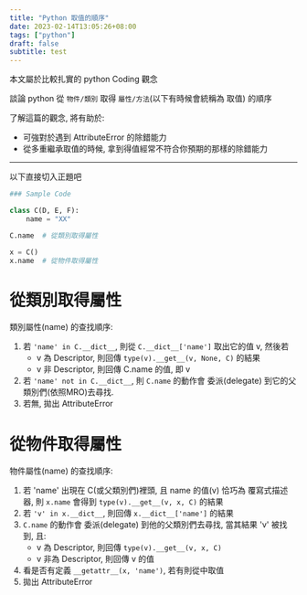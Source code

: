 ```yaml
---
title: "Python 取值的順序"
date: 2023-02-14T13:05:26+08:00
tags: ["python"]
draft: false
subtitle: test
---
```


本文屬於比較扎實的 python Coding 觀念

談論 python 從 `物件/類別` 取得 `屬性/方法`(以下有時候會統稱為 取值) 的順序

了解這篇的觀念, 將有助於:

- 可強對於遇到 AttributeError 的除錯能力
- 從多重繼承取值的時候, 拿到得值經常不符合你預期的那樣的除錯能力

<!--more-->

---

以下直接切入正題吧

```py
### Sample Code

class C(D, E, F):
    name = "XX"

C.name  # 從類別取得屬性

x = C()
x.name  # 從物件取得屬性
```


# 從類別取得屬性

類別屬性(name) 的查找順序:

1. 若 `'name' in C.__dict__`, 則從 `C.__dict__['name']` 取出它的值 v, 然後若
    - v 為 Descriptor, 則回傳 `type(v).__get__(v, None, C)` 的結果
    - v 非 Descriptor, 則回傳 C.name 的值, 即 v
2. 若 `'name' not in C.__dict__`, 則 `C.name` 的動作會 委派(delegate) 到它的父類別們(依照MRO)去尋找.
3. 若無, 拋出 AttributeError


# 從物件取得屬性

物件屬性(name) 的查找順序:

1. 若 'name' 出現在 C(或父類別們)裡頭, 且 name 的值(v) 恰巧為 覆寫式描述器, 則 `x.name` 會得到 `type(v).__get__(v, x, C)` 的結果
2. 若 `'v' in x.__dict__`, 則回傳 `x.__dict__['name']` 的結果
3. `C.name` 的動作會 委派(delegate) 到他的父類別們去尋找, 當其結果 'v' 被找到, 且:
    - v 為 Descriptor, 則回傳 `type(v).__get__(v, x, C)`
    - v 非為 Descriptor, 則回傳 v 的值
4. 看是否有定義 `__getattr__(x, 'name')`, 若有則從中取值
5. 拋出 AttributeError
